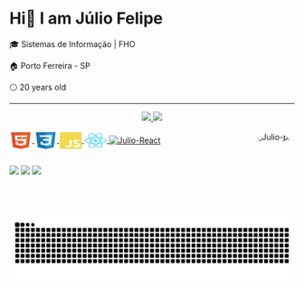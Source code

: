 # Hi👋 I am Júlio Felipe

🎓 Sistemas de Informação | FHO

🏠 Porto Ferreira - SP

⚪ 20 years old

---

<div align="center">
    <a href="https://github.com/jf4c">
    <img height="150em" src="https://github-readme-stats.vercel.app/api?username=jf4c&show_icons=true&theme=blue-green&include_all_commits=true&count_private=true"/>
    <img height="150em" src="https://github-readme-stats.vercel.app/api/top-langs/?username=jf4c&layout=compact&langs_count=7&theme=blue-green"/>
</div>

<div>
    <div style="display: inline_block"><br>
    <img align="center" alt="Julio-HTML" height="30" width="40" src="https://raw.githubusercontent.com/devicons/devicon/master/icons/html5/html5-original.svg">
    <img align="center" alt="Julio-CSS" height="30" width="40" src="https://raw.githubusercontent.com/devicons/devicon/master/icons/css3/css3-original.svg">
    <img align="center" alt="Julio-Js" height="30" width="40" src="https://raw.githubusercontent.com/devicons/devicon/master/icons/javascript/javascript-plain.svg">
    <img align="center" alt="Julio-React" height="30" width="40" src="https://raw.githubusercontent.com/devicons/devicon/master/icons/react/react-original.svg">
    <img align="center" alt="Julio-React" height="30" width="40" src="https://cdn.jsdelivr.net/gh/devicons/devicon/icons/arduino/arduino-original-wordmark.svg" />
    <img align="right" alt="Julio-pic" height="150" style="border-radius:50px;" src="https://media3.giphy.com/media/n7dLxfl78XmqKZzjEh/giphy.gif">   
</div>
  
  ##
  
<div>
    <a href="https://www.linkedin.com/in/julio-costa-jf4c/" target="_blank"><img src="https://img.shields.io/badge/-LinkedIn-%230077B5?style=for-the-badge&logo=linkedin&logoColor=white" target="_blank"></a>
    <a href="https://www.instagram.com/julio_f.a.c/" target="_blank"><img src="https://img.shields.io/badge/-Instagram-%23E4405F?style=for-the-badge&logo=instagram&logoColor=white" target="_blank"></a>
    <a href="mailto:julio.f4costa@hotmail.com"><img src="https://img.shields.io/badge/hotmail-%23000000?style=for-the-badge&logo=MicrosoftOutlook&logoColor=white" target="_blank"></a>
 </div>
  
  ![Snake animation](https://github.com/jf4c/jf4c/blob/output/github-contribution-grid-snake.svg)
